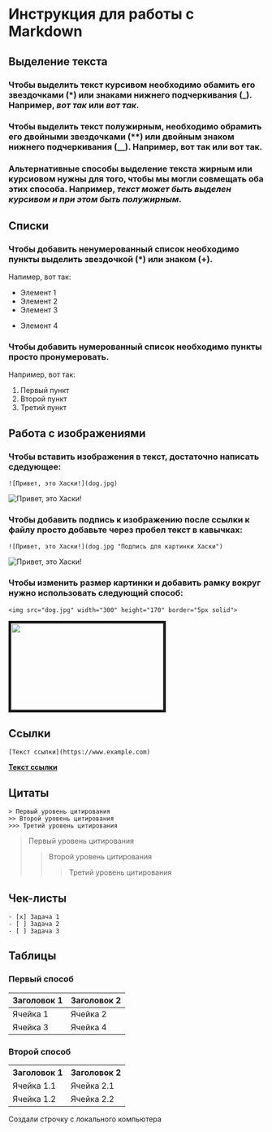 # Инструкция для работы с Markdown

## Выделение текста

### Чтобы выделить текст курсивом необходимо обамить его звездочками (*) или знаками нижнего подчеркивания (_). Например, *вот так* или _вот так_.

### Чтобы выделить текст полужирным, необходимо обрамить его двойными звездочками (**) или двойным знаком нижнего подчеркивания (__). Например, **вот так** или __вот так__.

### Альтернативные способы выделение текста жирным или курсиовом нужны для того, чтобы мы могли совмещать оба этих способа. Например, _текст может быть выделен курсивом и при этом быть **полужирным**_.

## Списки

### Чтобы добавить ненумерованный список необходимо пункты выделить звездочкой (*) или знаком (+).
Напимер, вот так:
* Элемент 1
* Элемент 2
* Элемент 3
+ Элемент 4

### Чтобы добавить нумерованный список необходимо пункты просто пронумеровать.
Например, вот так:
1. Первый пункт
2. Второй пункт
3. Третий пункт

## Работа с изображениями
### Чтобы вставить изображения в текст, достаточно написать сдедующее:
```
![Привет, это Хаски!](dog.jpg)
```
![Привет, это Хаски!](dog.jpg)

### Чтобы добавить подпись к изображению после ссылки к файлу просто добавьте через пробел текст в кавычках:
```
![Привет, это Хаски!](dog.jpg "Подпись для картинки Хаски")
```
![Привет, это Хаски!](dog.jpg "Подпись для картинки Хаски")

### Чтобы изменить размер картинки и добавить рамку вокруг нужно использовать следующий способ:
```
<img src="dog.jpg" width="300" height="170" border="5px solid">
```
<img src="dog.jpg" width="300" height="170" border="5px solid">

## Ссылки
```
[Текст ссылки](https://www.example.com)
```
**[Текст ссылки](https://www.example.com)**

## Цитаты
```
> Первый уровень цитирования
>> Второй уровень цитирования
>>> Третий уровень цитирования
```
> Первый уровень цитирования
>> Второй уровень цитирования
>>> Третий уровень цитирования

## Чек-листы
```
- [x] Задача 1
- [ ] Задача 2
- [ ] Задача 3
```

## Таблицы
### Первый способ
| Заголовок 1 | Заголовок 2 |
| ----------- | ----------- |
| Ячейка 1    | Ячейка 2   |
| Ячейка 3    | Ячейка 4   |

### Второй способ
<table>
    <tr>
        <th>Заголовок 1</th>
        <th>Заголовок 2</th>
    </tr>
    <tr>
        <td>Ячейка 1.1</td>
        <td>Ячейка 2.1</td>
    </tr>
    <tr>
        <td>Ячейка 1.2</td>
        <td>Ячейка 2.2</td>
    </tr>
</table>

Создали строчку с локального компьютера